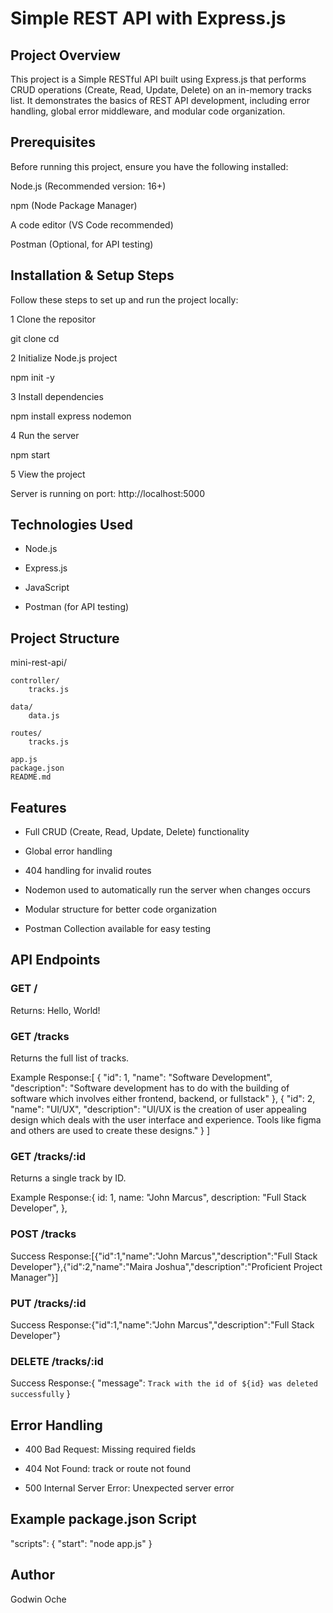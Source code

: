 # Simple REST API with Express.js

## Project Overview

This project is a Simple RESTful API built using Express.js that performs CRUD operations (Create, Read, Update, Delete) on an in-memory tracks list. It demonstrates the basics of REST API development, including error handling, global error middleware, and modular code organization.

## Prerequisites

Before running this project, ensure you have the following installed:

Node.js (Recommended version: 16+)

npm (Node Package Manager)

A code editor (VS Code recommended)

Postman (Optional, for API testing)

## Installation & Setup Steps

Follow these steps to set up and run the project locally:

1 Clone the repositor

git clone <your-repo-url>
cd <your-folder>

2 Initialize Node.js project

npm init -y

3 Install dependencies

npm install express nodemon

4 Run the server

npm start

5 View the project

Server is running on port:
http://localhost:5000

## Technologies Used

- Node.js

- Express.js

- JavaScript

- Postman (for API testing)

## Project Structure

mini-rest-api/

    controller/
        tracks.js

    data/
        data.js

    routes/
        tracks.js

    app.js
    package.json
    README.md

## Features

- Full CRUD (Create, Read, Update, Delete) functionality

- Global error handling

- 404 handling for invalid routes

- Nodemon used to automatically run the server when changes occurs

- Modular structure for better code organization

- Postman Collection available for easy testing

## API Endpoints

### GET /

Returns: Hello, World!

### GET /tracks

Returns the full list of tracks.

Example Response:[
{
"id": 1,
"name": "Software Development",
"description": "Software development has to do with the building of software which involves either frontend, backend, or fullstack"
},
{
"id": 2,
"name": "UI/UX",
"description": "UI/UX is the creation of user appealing design which deals with the user interface and experience. Tools like figma and others are used to create these designs."
}
]

### GET /tracks/:id

Returns a single track by ID.

Example Response:{
    id: 1,
    name: "John Marcus",
    description: "Full Stack Developer",
  },

### POST /tracks
Success Response:[{"id":1,"name":"John Marcus","description":"Full Stack Developer"},{"id":2,"name":"Maira Joshua","description":"Proficient Project Manager"}]

### PUT /tracks/:id

Success Response:{"id":1,"name":"John Marcus","description":"Full Stack Developer"}

### DELETE /tracks/:id

Success Response:{
"message": `Track with the id of ${id} was deleted successfully`
}

## Error Handling

- 400 Bad Request: Missing required fields

- 404 Not Found: track or route not found

- 500 Internal Server Error: Unexpected server error

## Example package.json Script

"scripts": {
"start": "node app.js"
}

## Author

Godwin Oche
